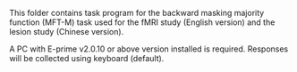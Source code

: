 This folder contains task program for the backward masking majority function (MFT-M) task used for the fMRI study (English version) and the lesion study (Chinese version).

A PC with E-prime v2.0.10 or above version installed is required. Responses will be collected using keyboard (default).
